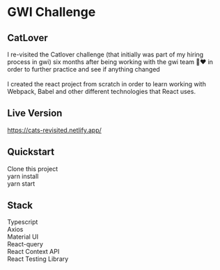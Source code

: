 # GWI Challenge

## CatLover

I re-visited the Catlover challenge (that initially was part of my hiring process in gwi) six months after being working with the gwi team 🤘&#10084; in order to further practice and see if anything changed <br /><br/>
I created the react project from scratch in order to learn working with Webpack, Babel and other different technologies that React uses.

## Live Version

https://cats-revisited.netlify.app/

## Quickstart

Clone this project <br />
yarn install <br />
yarn start

## Stack

Typescript <br />
Axios <br />
Material UI <br />
React-query <br />
React Context API <br />
React Testing Library
